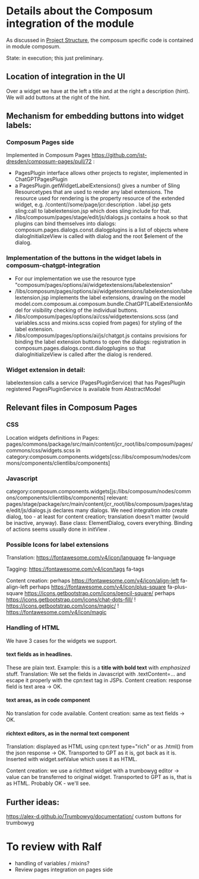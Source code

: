 # Details about the Composum integration of the module

As discussed in [Project Structure](./ProjectStructure.md), the composum specific code is contained in module composum.

State: in execution; this just preliminary.

## Location of integration in the UI

Over a widget we have at the left a title and at the right a description (hint). We will add buttons at the right of
the hint.

## Mechanism for embedding buttons into widget labels:

### Composum Pages side

Implemented in Composum Pages https://github.com/ist-dresden/composum-pages/pull/72 :

- PagesPlugin interface allows other projects to register, implemented in ChatGPTPagesPlugin
- a PagesPlugin.getWidgetLabelExtensions() gives a number of Sling Resourcetypes that are used to render any label
  extensions. The resource used for rendering is the property resource of the extended widget, e.g.
  /content//some/page/jcr:description . label.jsp gets sling:call to labelextension.jsp which does sling:include for
  that.
- /libs/composum/pages/stage/edit/js/dialogs.js contains a hook so that plugins can bind themselves into dialogs:
  composum.pages.dialogs.const.dialogplugins is a list of objects where dialogInitializeView is called with dialog
  and the root $element of the dialog.

### Implementation of the buttons in the widget labels in composum-chatgpt-integration

- For our implementation we use the resource type
  "composum/pages/options/ai/widgetextensions/labelextension"
- /libs/composum/pages/options/ai/widgetextensions/labelextension/labelextension.jsp implements the label
  extensions, drawing on the model model.com.composum.ai.composum.bundle.ChatGPTLabelExtensionModel for visibility
  checking of the individual buttons.
- /libs/composum/pages/options/ai/css/widgetextensions.scss (and variables.scss and mixins.scss copied from
  pages) for styling of the label extension.
- /libs/composum/pages/options/ai/js/chatgpt.js contains provisions for binding the label extension buttons
  to open the dialogs: registration in composum.pages.dialogs.const.dialogplugins so that dialogInitializeView is
  called after the dialog is rendered.

### Widget extension in detail:

labelextension calls a service (PagesPluginService) that has PagesPlugin registered
PagesPluginService is available from AbstractModel

## Relevant files in Composum Pages

### CSS

Location widgets definitions in Pages:
pages/commons/package/src/main/content/jcr_root/libs/composum/pages/commons/css/widgets.scss
in category:composum.components.widgets[css:/libs/composum/nodes/commons/components/clientlibs/components]

### Javascript

category:composum.components.widgets[js:/libs/composum/nodes/commons/components/clientlibs/components]
relevant: pages/stage/package/src/main/content/jcr_root/libs/composum/pages/stage/edit/js/dialogs.js declares many
dialogs. We need integration into create dialog, too - at least for content creation; translation doesn't matter
(would be inactive, anyway). Base class: ElementDialog, covers everything. Binding of actions seems usually done in
initView .

### Possible Icons for label extensions

Translation: https://fontawesome.com/v4/icon/language fa-language

Tagging: https://fontawesome.com/v4/icon/tags fa-tags

Content creation: perhaps https://fontawesome.com/v4/icon/align-left fa-align-left
perhaps https://fontawesome.com/v4/icon/plus-square fa-plus-square
https://icons.getbootstrap.com/icons/pencil-square/ <i class="bi bi-pencil-square"></i>
perhaps https://icons.getbootstrap.com/icons/chat-dots-fill/
! https://icons.getbootstrap.com/icons/magic/ <i class="bi bi-magic"></i>
! https://fontawesome.com/v4/icon/magic <i class="fa fa-magic" aria-hidden="true"></i>

### Handling of HTML

We have 3 cases for the widgets we support.

#### text fields as in headlines.

These are plain text. Example: this is a <b>title with bold text</b> with *emphasized* stuff.
Translation: We set the fields in Javascript with .textContent=... and escape it properly with the cpn:text tag in JSPs.
Content creation: response field is text area -> OK.

#### text areas, as in code component

No translation for code available. Content creation: same as text fields -> OK.

#### richtext editors, as in the normal text component

Translation: displayed as HTML using cpn:text type="rich" or as .html() from the json response -> OK. 
Transported to GPT as it is, got back as it is. Inserted with widget.setValue which uses it as HTML.

Content creation: we use a richttext widget with a trumbowyg editor -> value can be transferred to original widget.
Transported to GPT as is, that is as HTML. Probably OK - we'll see.

## Further ideas:

https://alex-d.github.io/Trumbowyg/documentation/ custom buttons for trumbowyg

# To review with Ralf

- handling of variables / mixins?
- Review pages integration on pages side
